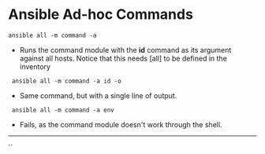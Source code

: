 # Ansible Ad-hoc Commands

` ansible all -m command -a `

+ Runs the command module with the **id** command as its argument against all hosts. Notice that this needs [all] to be defined in the inventory

` ansible all -m command -a id -o`
+ Same command, but with a single line of output.

` ansible all -m command -a env`
+ Fails, as the command module doesn't work through the shell.

***


``
